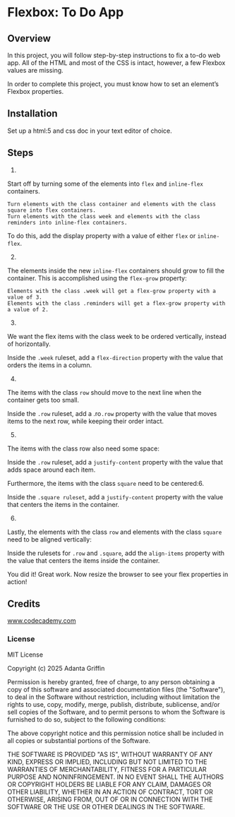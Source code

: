 # Flexbox: To Do App

## Overview
In this project, you will follow step-by-step instructions to fix a to-do web app. All of the HTML and most of the CSS is intact, however, a few Flexbox values are missing.

In order to complete this project, you must know how to set an element’s Flexbox properties.

## Installation
Set up a html:5 and css doc in your text editor of choice.

## Steps
1.
Start off by turning some of the elements into <code>flex</code> and <code>inline-flex</code> containers.

    Turn elements with the class container and elements with the class square into flex containers.
    Turn elements with the class week and elements with the class reminders into inline-flex containers.

To do this, add the display property with a value of either <code>flex</code> or <code>inline-flex</code>.

2.
The elements inside the new <code>inline-flex</code> containers should grow to fill the container. This is accomplished using the <code>flex-grow</code> property:

    Elements with the class .week will get a flex-grow property with a value of 3.
    Elements with the class .reminders will get a flex-grow property with a value of 2.

3.
We want the flex items with the class week to be ordered vertically, instead of horizontally.

Inside the <code>.week</code> ruleset, add a <code>flex-direction</code> property with the value that orders the items in a column.

4.
The items with the class <code>row</code> should move to the next line when the container gets too small.

Inside the <code>.row</code> ruleset, add a .ro<code>.row</code> property with the value that moves items to the next row, while keeping their order intact.

5.
The items with the class row also need some space:

Inside the <code>.row</code> ruleset, add a <code>justify-content</code> property with the value that adds space around each item.

Furthermore, the items with the class <code>square</code> need to be centered:6.

Inside the <code>.square ruleset</code>, add a <code>justify-content</code> property with the value that centers the items in the container.

6.
Lastly, the elements with the class <code>row</code> and elements with the class <code>square</code> need to be aligned vertically:

Inside the rulesets for <code>.row</code> and <code>.square</code>, add the <code>align-items</code> property with the value that centers the items inside the container.

You did it! Great work. Now resize the browser to see your flex properties in action!

## Credits
www.codecademy.com
### License
MIT License

Copyright (c) 2025 Adanta Griffin

Permission is hereby granted, free of charge, to any person obtaining a copy
of this software and associated documentation files (the "Software"), to deal
in the Software without restriction, including without limitation the rights
to use, copy, modify, merge, publish, distribute, sublicense, and/or sell
copies of the Software, and to permit persons to whom the Software is
furnished to do so, subject to the following conditions:

The above copyright notice and this permission notice shall be included in all
copies or substantial portions of the Software.

THE SOFTWARE IS PROVIDED "AS IS", WITHOUT WARRANTY OF ANY KIND, EXPRESS OR
IMPLIED, INCLUDING BUT NOT LIMITED TO THE WARRANTIES OF MERCHANTABILITY,
FITNESS FOR A PARTICULAR PURPOSE AND NONINFRINGEMENT. IN NO EVENT SHALL THE
AUTHORS OR COPYRIGHT HOLDERS BE LIABLE FOR ANY CLAIM, DAMAGES OR OTHER
LIABILITY, WHETHER IN AN ACTION OF CONTRACT, TORT OR OTHERWISE, ARISING FROM,
OUT OF OR IN CONNECTION WITH THE SOFTWARE OR THE USE OR OTHER DEALINGS IN THE
SOFTWARE.